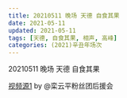 ```yaml
---
title: 20210511 晚场 天德 自食其果
date: 2021-05-11
updated: 2021-05-11
tags: [天德, 自食其果, 相声, 高峰] 
categories: (2021)辛丑年场次 
---
```

20210511 晚场 天德 自食其果

[视频源1](https://weibo.com/6574451359/Kf1gKrEfk1) by @栾云平粉丝团后援会